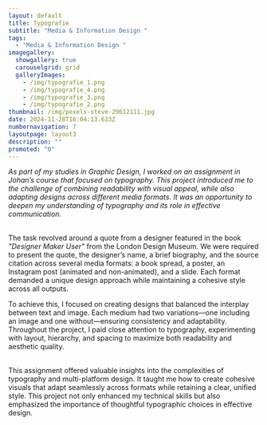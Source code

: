 ```yaml
---
layout: default
title: Typografie
subtitle: "Media & Information Design "
tags:
  - "Media & Information Design "
imagegallery:
  showgallery: true
  carouselgrid: grid
  galleryImages:
    - /img/typografie_1.png
    - /img/typografie_4.png
    - /img/typografie_3.png
    - /img/typografie_2.png
thumbnail: /img/pexels-steve-29612111.jpg
date: 2024-11-28T16:04:13.633Z
numbernavigation: 7
layoutpage: layout3
description: ""
promoted: "0"
---
```

*As part of my studies in Graphic Design, I worked on an assignment in Johan’s course that focused on typography. This project introduced me to the challenge of combining readability with visual appeal, while also adapting designs across different media formats. It was an opportunity to deepen my understanding of typography and its role in effective communication.*

\
The task revolved around a quote from a designer featured in the book *"Designer Maker User"* from the London Design Museum. We were required to present the quote, the designer’s name, a brief biography, and the source citation across several media formats: a book spread, a poster, an Instagram post (animated and non-animated), and a slide. Each format demanded a unique design approach while maintaining a cohesive style across all outputs.

To achieve this, I focused on creating designs that balanced the interplay between text and image. Each medium had two variations—one including an image and one without—ensuring consistency and adaptability. Throughout the project, I paid close attention to typography, experimenting with layout, hierarchy, and spacing to maximize both readability and aesthetic quality.

\
This assignment offered valuable insights into the complexities of typography and multi-platform design. It taught me how to create cohesive visuals that adapt seamlessly across formats while retaining a clear, unified style. This project not only enhanced my technical skills but also emphasized the importance of thoughtful typographic choices in effective design.